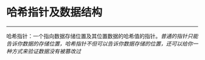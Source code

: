 <!--
 * @Author: ZhXZhao
 * @Date: 2020-02-07 21:00:10
 * @LastEditors  : ZhXZhao
 * @LastEditTime : 2020-02-07 21:55:32
 * @Description: 
 -->
# 哈希指针及数据结构

---

哈希指针：一个指向数据存储位置及其位置数据的哈希值的指针。*普通的指针只能告诉你数据的存储位置，哈希指针不但可以告诉你数据存储的位置，还可以给你一种方式来验证数据没有被篡改过*


